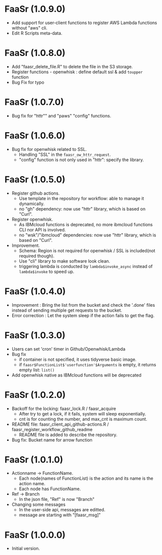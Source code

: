 # FaaSr (1.0.9.0)

* Add support for user-client functions to register AWS Lambda functions without "aws" cli.
* Edit R Scripts meta-data.

# FaaSr (1.0.8.0)

* Add "faasr_delete_file.R" to delete the file in the S3 storage.
* Register functions - openwhisk : define default ssl & add `toupper` function
* Bug Fix for typo

# FaaSr (1.0.7.0)

* Bug fix for "httr"" and "paws" "config" functions.

# FaaSr (1.0.6.0)

* Bug fix for openwhisk related to SSL.
  + Handling "SSL" in the `faasr_ow_httr_request`.
  + "config" function is not only used in "httr": specify the library.

# FaaSr (1.0.5.0)

* Register github actions.
  + Use template in the repository for workflow: able to manage it dynamically.
  + no "gh" dependency: now use "httr" library, which is based on "Curl".
* Register openwhisk.
  + As IBMcloud functions is deprecated, no more ibmcloud functions CLI nor API is involved.
  + no "wsk"/"ibmcloud" dependencies: now use "httr" library, which is based on "Curl".
* Improvement.
  + Schema: Region is not required for openwhisk / SSL is included(not required though).
  + Use "cli" library to make software look clean.
  + triggering lambda is conducted by `lambda$invoke_async` instead of `lambda$invoke` to speed up.


# FaaSr (1.0.4.0)

* Improvement : Bring the list from the bucket and check the '.done' files instead of sending multiple get requests to the bucket.
* Error correction : Let the system sleep if the action fails to get the flag.

# FaaSr (1.0.3.0)

* Users can set 'cron' timer in Github/Openwhisk/Lambda
* Bug fix
  + if container is not specified, it uses tidyverse basic image.
  + if `faasr$FunctionList$'userfunction'$Arguments` is empty, it returns empty list: `list()`
* Add openwhisk native as IBMcloud functions will be deprecated

# FaaSr (1.0.2.0)

* Backoff for the locking: faasr_lock.R / faasr_acquire
  + After try to get a lock, if it fails, system will sleep exponentially.
  + cnt is for counting the number, and max_cnt is maximum count.
* README file: faasr_client_api_github-actions.R / faasr_register_workflow_github_readme
  + README file is added to describe the repository.
* Bug fix: Bucket name for arrow function 

# FaaSr (1.0.1.0)

* Actionname -> FunctionName.
  + Each node(names of FunctionList) is the action and its name is the action name.
  + Each node has FunctionName.
* Ref -> Branch
  + In the json file, "Ref" is now "Branch"
* Changing some messages
  + In the user-side api, messages are editted.
  + message are starting with "[faasr_msg]"

# FaaSr (1.0.0.0)

* Initial version.